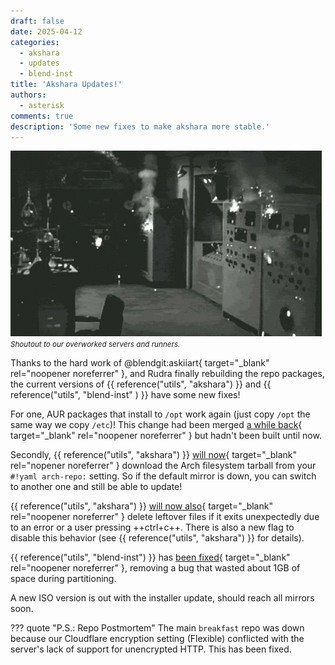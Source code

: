 ```yaml
---
draft: false
date: 2025-04-12
categories:
  - akshara
  - updates
  - blend-inst
title: 'Akshara Updates!'
authors:
  - asterisk
comments: true
description: 'Some new fixes to make akshara more stable.'
---
```

![A bunch of sparks emitted from some old-timey "servers", black and white](../../assets/img/posts/akshara-updates/servers.gif)
<br><small><i>Shoutout to our overworked servers and runners.</i></small>


Thanks to the hard work of @blendgit:askiiart{ target="_blank" rel="noopener noreferrer" }, and Rudra finally rebuilding the repo packages, the current versions of {{ reference("utils", "akshara") }} and {{ reference("utils", "blend-inst" ) }} have some new fixes!
<!-- more -->

For one, AUR packages that install to `/opt` work again (just copy `/opt` the same way we copy `/etc`)! This change had been merged [a while back](https://git.blendos.co/blendOS/system-tools/akshara/-/commit/e14cc419a0ed570b4bad8483459abefaf6d76053){ target="_blank" rel="noopener noreferrer" } but hadn't been built until now.

Secondly, {{ reference("utils", "akshara") }} [will now](https://git.blendos.co/blendOS/system-tools/akshara/-/commit/27da28ccca90da2ed4a412eef7f4c11d6b1552f0){ target="_blank" rel="nopener noreferrer" } download the Arch filesystem tarball from your `#!yaml arch-repo:` setting. So if the default mirror is down, you can switch to another one and still be able to update!

{{ reference("utils", "akshara") }} [will now also](https://git.blendos.co/blendOS/system-tools/akshara/-/commit/cba45e457ec5d915e7471a465230770a2e27eb48){ target="_blank" rel="noopener noreferrer" } delete leftover files if it exits unexpectedly due to an error or a user pressing ++ctrl+c++. There is also a new flag to disable this behavior (see {{ reference("utils", "akshara") }} for details).

{{ reference("utils", "blend-inst") }} has [been fixed](https://github.com/blend-os/blend-inst/commit/cf1b6b54436549d2fe1ef3ef8dfd082429398b00){ target="_blank" rel="noopener noreferrer" }, removing a bug that wasted about 1GB of space during partitioning.

A new ISO version is out with the installer update, should reach all mirrors soon.

??? quote "P.S.: Repo Postmortem"
    The main `breakfast` repo was down because our Cloudflare encryption setting (Flexible) conflicted with the server's lack of support for unencrypted HTTP. This has been fixed.